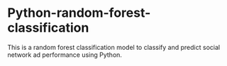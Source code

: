 # Python-random-forest-classification
This is a random forest classification model to classify and predict social network ad performance using Python.
